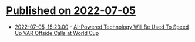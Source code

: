 # [Published on 2022-07-05](index.md)

* [2022-07-05, 15:23:00](https://slashdot.org/story/22/07/05/1524202/ai-powered-technology-will-be-used-to-speed-up-var-offside-calls-at-world-cup?utm_source=rss1.0mainlinkanon&utm_medium=feed) - [AI-Powered Technology Will Be Used To Speed Up VAR Offside Calls at World Cup](https://slashdot.org/story/22/07/05/1524202/ai-powered-technology-will-be-used-to-speed-up-var-offside-calls-at-world-cup?utm_source=rss1.0mainlinkanon&utm_medium=feed)
